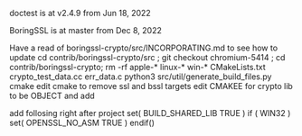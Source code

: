 
doctest is at v2.4.9 from Jun 18, 2022

BoringSSL is at  master from Dec  8, 2022 

Have a read of boringssl-crypto/src/INCORPORATING.md to see how to update 
cd contrib/boringssl-crypto/src ; git checkout chromium-5414 ; 
cd contrib/boringssl-crypto; 
rm -rf apple-* linux-* win-* CMakeLists.txt crypto_test_data.cc err_data.c
python3 src/util/generate_build_files.py cmake
edit cmake to remove ssl and bssl targets
edit CMAKEE for crypto lib to be OBJECT  and add 

add follosing right after project 
set( BUILD_SHARED_LIB TRUE )
if ( WIN32 )
   set(  OPENSSL_NO_ASM TRUE )
endif()
